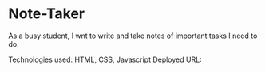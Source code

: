 # Note-Taker

As a busy student, I wnt to write and take notes of important tasks I need to do.

Technologies used: HTML, CSS, Javascript
Deployed URL:
